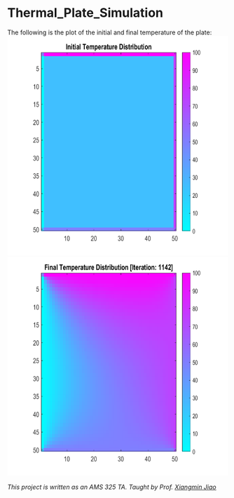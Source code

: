# Thermal_Plate_Simulation

The following is the plot of the initial and final temperature of the plate:
<img src = "https://github.com/0xuana/Thermal_Plate_Simulation/blob/main/initial_temperature.png" height = 500px style="block" />
<img src = "https://github.com/0xuana/Thermal_Plate_Simulation/blob/main/final_temperature.png" height = 500px style="block" />

*This project is written as an AMS 325 TA. Taught by Prof. [Xiangmin Jiao](https://www.ams.sunysb.edu/~jiao/)*

